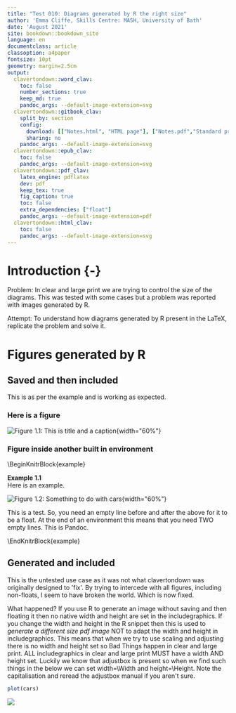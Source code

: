 ```yaml
---
title: "Test 010: Diagrams generated by R the right size"
author: 'Emma Cliffe, Skills Centre: MASH, University of Bath'
date: 'August 2021'
site: bookdown::bookdown_site
language: en
documentclass: article
classoption: a4paper
fontsize: 10pt
geometry: margin=2.5cm
output:
  clavertondown::word_clav:
    toc: false
    number_sections: true
    keep_md: true
    pandoc_args: --default-image-extension=svg
  clavertondown::gitbook_clav:
    split_by: section
    config:
      download: [["Notes.html", "HTML page"], ["Notes.pdf","Standard print PDF"], ["NotesClear.pdf","Clear print PDF"], ["NotesLarge.pdf","Large print PDF"], ["Notes.docx","Accessible Word document"], ["Notes.epub","Accessible EPub book" ]]
      sharing: no
    pandoc_args: --default-image-extension=svg
  clavertondown::epub_clav:
    toc: false
    pandoc_args: --default-image-extension=svg
  clavertondown::pdf_clav:
    latex_engine: pdflatex
    dev: pdf
    keep_tex: true
    fig_caption: true
    toc: false
    extra_dependencies: ["float"]
    pandoc_args: --default-image-extension=pdf
  clavertondown::html_clav:
    toc: false
    pandoc_args: --default-image-extension=svg
---
```


# Introduction {-}

Problem: In clear and large print we are trying to control the size of the diagrams. This was tested with some cases but a problem was reported with images generated by R.

Attempt: To understand how diagrams generated by R present in the LaTeX, replicate the problem and solve it.

# Figures generated by R

## Saved and then included

This is as per the example and is working as expected.

### Here is a figure



![Figure 1.1: This is title and a caption](./Notes_files/figures/cars-plot-1 "This is the alternative text"){width="60%"}

### Figure inside another built in environment

\BeginKnitrBlock{example}<div class="bookdown-example" custom-style="ExampleStyle" id="exm:unnamed-chunk-1"><span class="exm:unnamed-chunk-1" custom-style="NameStyle"><strong><span id="exm:unnamed-chunk-1"></span>Example 1.1  </strong></span><div>Here is an example.

![Figure 1.2: Something to do with cars](./Notes_files/figures/cars-plot-1   "Some more meaningful alternative text?"){width="60%"}

This is a test. So, you need an empty line before and after the above for it to be a float. At the end of an environment this means that you need TWO empty lines. This is Pandoc.
</div></div>\EndKnitrBlock{example}


## Generated and included

This is the untested use case as it was not what clavertondown was originally designed to 'fix'. By trying to intercede with all figures, including non-floats, I seem to have broken the world. Which is now fixed.

What happened? If you use R to generate an image without saving and then floating it then no native width and height are set in the includegraphics. If you change the width and height in the R snippet then this is used to _generate a different size pdf image_ NOT to adapt the width and height in includegraphics. This means that when we try to use scaling and adjusting there is no width and height set so Bad Things happen in clear and large print. ALL includegraphics in clear and large print MUST have a width AND height set. Luckily we know that adjustbox is present so when we find such things in the below we can set width=\\Width and height=\\Height. Note the capitalisation and reread the adjustbox manual if you aren't sure. 


``` r
plot(cars)
```

![](Notes_files/figure-docx/unnamed-chunk-2-1.png)<!-- -->


<!--chapter:end:index.Rmd-->

